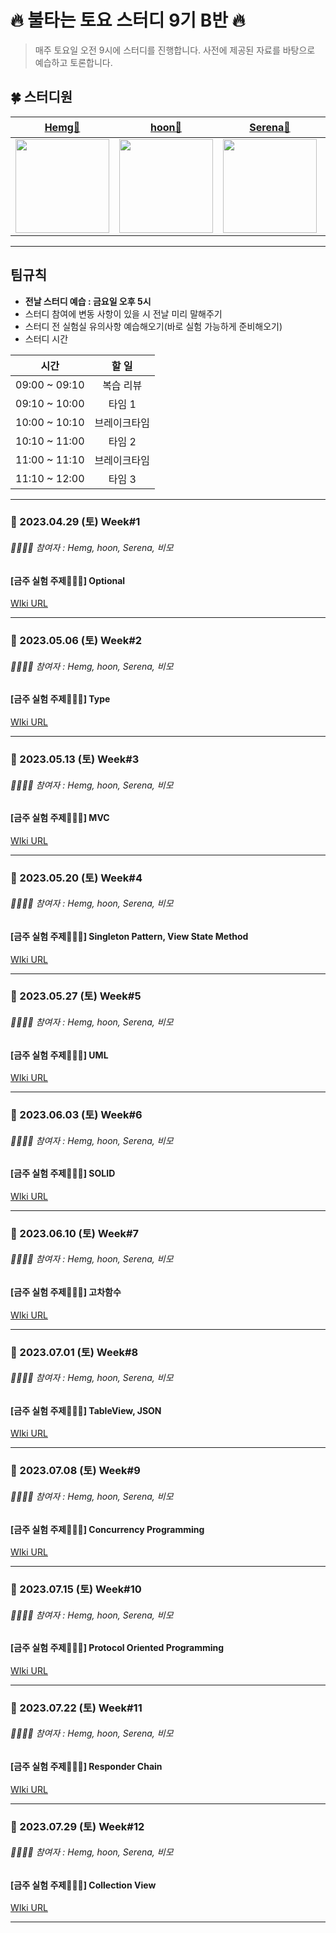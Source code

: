 # :fire:  불타는 토요 스터디 9기 B반 :fire:

> 매주 토요일 오전 9시에 스터디를 진행합니다. 사전에 제공된 자료를 바탕으로 예습하고 토론합니다.

## 🍀 스터디원
|[Hemg🐻](https://github.com/hemg2)|[hoon🐶](https://github.com/Hoon94)|[Serena🐷](https://github.com/serena0720)|[비모🤖](https://github.com/bubblecocoa)|
|:-----:|:------:|:--------:|:----:|
|<Img src="https://avatars.githubusercontent.com/u/101572902?v=4" width="150"/>|<Img src="https://cdn.discordapp.com/avatars/353059967261081600/6c1f047a3c1a95ce042b29506d14e33c.webp?size=160" width="150"/>|<Img src = "https://i.imgur.com/q0XdY1F.jpg" width="150"/>|<img width="150" src="https://avatars.githubusercontent.com/u/67216784?v=4">|

---

## 팀규칙
- **전날 스터디 예습 : 금요일 오후 5시**
- 스터디 참여에 변동 사항이 있을 시 전날 미리 말해주기
- 스터디 전 실험실 유의사항 예습해오기(바로 실험 가능하게 준비해오기)
- 스터디 시간

|      시간      |    할 일  |
| :-----------: | :---: | 
| 09:00 ~ 09:10 | 복습 리뷰 |
| 09:10 ~ 10:00 | 타임 1   |
| 10:00 ~ 10:10 | 브레이크타임 |
| 10:10 ~ 11:00 | 타임 2 |
| 11:00 ~ 11:10 | 브레이크타임 |
| 11:10 ~ 12:00 | 타임 3 |

---

### 📅 2023.04.29 (토) Week#1
###### 👨‍👩‍👦‍👦 참여자 : Hemg, hoon, Serena, 비모

#### [금주 실험 주제🧑🏻‍🔬] **Optional** <br/>
[WIki URL](https://github.com/HongDaeroMoiSi-jo/weekendStudy/wiki/%5Bweek01%5D-Optional)

---

### 📅 2023.05.06 (토) Week#2
###### 👨‍👩‍👦‍👦 참여자 : Hemg, hoon, Serena, 비모

#### [금주 실험 주제🧑🏻‍🔬] **Type** <br/>
[WIki URL](https://github.com/HongDaeroMoiSi-jo/weekendStudy/wiki/%5Bweek02%5D-Type)

---

### 📅 2023.05.13 (토) Week#3
###### 👨‍👩‍👦‍👦 참여자 : Hemg, hoon, Serena, 비모

#### [금주 실험 주제🧑🏻‍🔬] **MVC** <br/>
[WIki URL](https://github.com/HongDaeroMoiSi-jo/weekendStudy/wiki/%5Bweek03%5D-MVC)

---

### 📅 2023.05.20 (토) Week#4
###### 👨‍👩‍👦‍👦 참여자 : Hemg, hoon, Serena, 비모

#### [금주 실험 주제🧑🏻‍🔬] **Singleton Pattern, View State Method** <br/>
[WIki URL](https://github.com/HongDaeroMoiSi-jo/weekendStudy/wiki/%5Bweek04%5D-Singleton-Pattern,-View-State-Method)

---

### 📅 2023.05.27 (토) Week#5
###### 👨‍👩‍👦‍👦 참여자 : Hemg, hoon, Serena, 비모

#### [금주 실험 주제🧑🏻‍🔬] **UML** <br/>
[WIki URL](https://github.com/HongDaeroMoiSi-jo/weekendStudy/wiki/%5Bweek05%5D-UML)

---

### 📅 2023.06.03 (토) Week#6
###### 👨‍👩‍👦‍👦 참여자 : Hemg, hoon, Serena, 비모

#### [금주 실험 주제🧑🏻‍🔬] **SOLID** <br/>
[WIki URL](https://github.com/HongDaeroMoiSi-jo/weekendStudy/wiki/%5Bweek06%5D-SOLID)

---

### 📅 2023.06.10 (토) Week#7
###### 👨‍👩‍👦‍👦 참여자 : Hemg, hoon, Serena, 비모

#### [금주 실험 주제🧑🏻‍🔬] **고차함수** <br/>
[WIki URL](https://github.com/HongDaeroMoiSi-jo/weekendStudy/wiki/%5Bweek07%5D-%EA%B3%A0%EC%B0%A8%ED%95%A8%EC%88%98)

---

### 📅 2023.07.01 (토) Week#8
###### 👨‍👩‍👦‍👦 참여자 : Hemg, hoon, Serena, 비모

#### [금주 실험 주제🧑🏻‍🔬] **TableView, JSON** <br/>
[WIki URL](https://github.com/HongDaeroMoiSi-jo/weekendStudy/wiki/%5Bweek08%5D-TableView,-JSON)

---

### 📅 2023.07.08 (토) Week#9
###### 👨‍👩‍👦‍👦 참여자 : Hemg, hoon, Serena, 비모

#### [금주 실험 주제🧑🏻‍🔬] **Concurrency Programming** <br/>
[WIki URL](https://github.com/HongDaeroMoiSi-jo/weekendStudy/wiki/%5Bweek09%5D-Concurrency-Programming)

---

### 📅 2023.07.15 (토) Week#10
###### 👨‍👩‍👦‍👦 참여자 : Hemg, hoon, Serena, 비모

#### [금주 실험 주제🧑🏻‍🔬] **Protocol Oriented Programming** <br/>
[WIki URL](https://github.com/HongDaeroMoiSi-jo/weekendStudy/wiki/%5Bweek10%5D-Protocol-Oriented-Programming)

---

### 📅 2023.07.22 (토) Week#11
###### 👨‍👩‍👦‍👦 참여자 : Hemg, hoon, Serena, 비모

#### [금주 실험 주제🧑🏻‍🔬] **Responder Chain** <br/>
[WIki URL](https://github.com/HongDaeroMoiSi-jo/weekendStudy/wiki/%5Bweek11%5D-Responder-Chain)

---

### 📅 2023.07.29 (토) Week#12
###### 👨‍👩‍👦‍👦 참여자 : Hemg, hoon, Serena, 비모

#### [금주 실험 주제🧑🏻‍🔬] **Collection View** <br/>
[WIki URL](https://github.com/HongDaeroMoiSi-jo/weekendStudy/wiki/%5Bweek12%5D-Collection-View)

---
